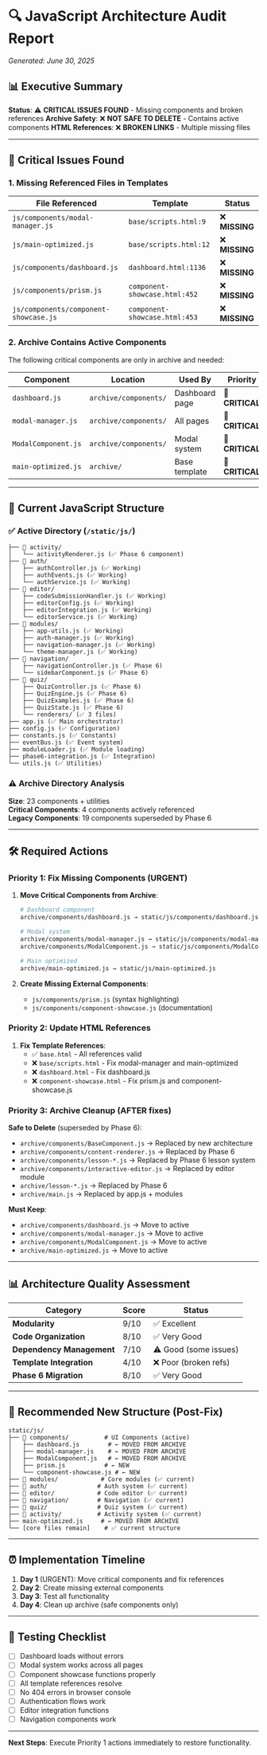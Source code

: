 # 🔍 JavaScript Architecture Audit Report
*Generated: June 30, 2025*

## 📊 Executive Summary

**Status**: ⚠️ **CRITICAL ISSUES FOUND** - Missing components and broken references
**Archive Safety**: ❌ **NOT SAFE TO DELETE** - Contains active components
**HTML References**: ❌ **BROKEN LINKS** - Multiple missing files

---

## 🚨 Critical Issues Found

### 1. Missing Referenced Files in Templates

| File Referenced | Template | Status |
|----------------|----------|---------|
| `js/components/modal-manager.js` | `base/scripts.html:9` | ❌ **MISSING** |
| `js/main-optimized.js` | `base/scripts.html:12` | ❌ **MISSING** |
| `js/components/dashboard.js` | `dashboard.html:1136` | ❌ **MISSING** |
| `js/components/prism.js` | `component-showcase.html:452` | ❌ **MISSING** |
| `js/components/component-showcase.js` | `component-showcase.html:453` | ❌ **MISSING** |

### 2. Archive Contains Active Components

The following critical components are only in archive and needed:

| Component | Location | Used By | Priority |
|-----------|----------|---------|----------|
| `dashboard.js` | `archive/components/` | Dashboard page | 🔴 **CRITICAL** |
| `modal-manager.js` | `archive/components/` | All pages | 🔴 **CRITICAL** |
| `ModalComponent.js` | `archive/components/` | Modal system | 🔴 **CRITICAL** |
| `main-optimized.js` | `archive/` | Base template | 🔴 **CRITICAL** |

---

## 📁 Current JavaScript Structure

### ✅ Active Directory (`/static/js/`)
```
├── 📁 activity/
│   └── activityRenderer.js (✅ Phase 6 component)
├── 📁 auth/
│   ├── authController.js (✅ Working)
│   ├── authEvents.js (✅ Working) 
│   └── authService.js (✅ Working)
├── 📁 editor/
│   ├── codeSubmissionHandler.js (✅ Working)
│   ├── editorConfig.js (✅ Working)
│   ├── editorIntegration.js (✅ Working)
│   └── editorService.js (✅ Working)
├── 📁 modules/
│   ├── app-utils.js (✅ Working)
│   ├── auth-manager.js (✅ Working)
│   ├── navigation-manager.js (✅ Working)
│   └── theme-manager.js (✅ Working)
├── 📁 navigation/
│   ├── navigationController.js (✅ Phase 6)
│   └── sidebarComponent.js (✅ Phase 6)
├── 📁 quiz/
│   ├── QuizController.js (✅ Phase 6)
│   ├── QuizEngine.js (✅ Phase 6)
│   ├── QuizExamples.js (✅ Phase 6)
│   ├── QuizState.js (✅ Phase 6)
│   └── renderers/ (✅ 3 files)
├── app.js (✅ Main orchestrator)
├── config.js (✅ Configuration)
├── constants.js (✅ Constants)
├── eventBus.js (✅ Event system)
├── moduleLoader.js (✅ Module loading)
├── phase6-integration.js (✅ Integration)
└── utils.js (✅ Utilities)
```

### ⚠️ Archive Directory Analysis

**Size**: 23 components + utilities  
**Critical Components**: 4 components actively referenced  
**Legacy Components**: 19 components superseded by Phase 6  

---

## 🛠️ Required Actions

### Priority 1: Fix Missing Components (URGENT)

1. **Move Critical Components from Archive**:
   ```bash
   # Dashboard component
   archive/components/dashboard.js → static/js/components/dashboard.js
   
   # Modal system
   archive/components/modal-manager.js → static/js/components/modal-manager.js
   archive/components/ModalComponent.js → static/js/components/ModalComponent.js
   
   # Main optimized
   archive/main-optimized.js → static/js/main-optimized.js
   ```

2. **Create Missing External Components**:
   - `js/components/prism.js` (syntax highlighting)
   - `js/components/component-showcase.js` (documentation)

### Priority 2: Update HTML References

1. **Fix Template References**:
   - ✅ `base.html` - All references valid
   - ❌ `base/scripts.html` - Fix modal-manager and main-optimized
   - ❌ `dashboard.html` - Fix dashboard.js
   - ❌ `component-showcase.html` - Fix prism.js and component-showcase.js

### Priority 3: Archive Cleanup (AFTER fixes)

**Safe to Delete** (superseded by Phase 6):
- `archive/components/BaseComponent.js` → Replaced by new architecture
- `archive/components/content-renderer.js` → Replaced by Phase 6
- `archive/components/lesson-*.js` → Replaced by Phase 6 lesson system
- `archive/components/interactive-editor.js` → Replaced by editor module
- `archive/lesson-*.js` → Replaced by Phase 6
- `archive/main.js` → Replaced by app.js + modules

**Must Keep**:
- `archive/components/dashboard.js` → Move to active
- `archive/components/modal-manager.js` → Move to active  
- `archive/components/ModalComponent.js` → Move to active
- `archive/main-optimized.js` → Move to active

---

## 📊 Architecture Quality Assessment

| Category | Score | Status |
|----------|-------|---------|
| **Modularity** | 9/10 | ✅ Excellent |
| **Code Organization** | 8/10 | ✅ Very Good |
| **Dependency Management** | 7/10 | ⚠️ Good (some issues) |
| **Template Integration** | 4/10 | ❌ Poor (broken refs) |
| **Phase 6 Migration** | 8/10 | ✅ Very Good |

---

## 🎯 Recommended New Structure (Post-Fix)

```
static/js/
├── 📁 components/          # UI Components (active)
│   ├── dashboard.js        # ← MOVED FROM ARCHIVE
│   ├── modal-manager.js    # ← MOVED FROM ARCHIVE
│   ├── ModalComponent.js   # ← MOVED FROM ARCHIVE
│   ├── prism.js           # ← NEW
│   └── component-showcase.js # ← NEW
├── 📁 modules/            # Core modules (✅ current)
├── 📁 auth/              # Auth system (✅ current)
├── 📁 editor/            # Code editor (✅ current)
├── 📁 navigation/        # Navigation (✅ current)
├── 📁 quiz/              # Quiz system (✅ current)
├── 📁 activity/          # Activity system (✅ current)
├── main-optimized.js     # ← MOVED FROM ARCHIVE
└── [core files remain]    # ✅ current structure
```

---

## ⏰ Implementation Timeline

1. **Day 1** (URGENT): Move critical components and fix references
2. **Day 2**: Create missing external components
3. **Day 3**: Test all functionality
4. **Day 4**: Clean up archive (safe components only)

---

## 🧪 Testing Checklist

- [ ] Dashboard loads without errors
- [ ] Modal system works across all pages
- [ ] Component showcase functions properly
- [ ] All template references resolve
- [ ] No 404 errors in browser console
- [ ] Authentication flows work
- [ ] Editor integration functions
- [ ] Navigation components work

---

**Next Steps**: Execute Priority 1 actions immediately to restore functionality.
